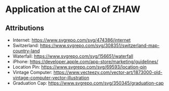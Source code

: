 # Application at the CAI of ZHAW

## Attributions

- Internet: https://www.svgrepo.com/svg/474386/internet
- Switzerland: https://www.svgrepo.com/svg/308351/switzerland-map-country-land
- Waterfall: https://www.svgrepo.com/svg/156651/waterfall
- iPhone: https://developer.apple.com/app-store/marketing/guidelines/
- Location Pin: https://www.svgrepo.com/svg/69593/location-pin
- Vintage Computer: https://www.vecteezy.com/vector-art/1873000-old-vintage-computer-vector-illustration
- Graduation Cap: https://www.svgrepo.com/svg/350345/graduation-cap
